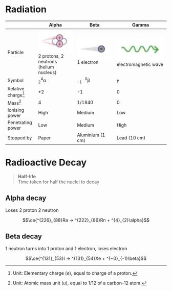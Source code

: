 # Radiation

|                     | Alpha                                                                                              | Beta                                                                 | Gamma                                                                  |
| ------------------- | -------------------------------------------------------------------------------------------------- | -------------------------------------------------------------------- | ---------------------------------------------------------------------- |
| Particle            | ![Alpha particle](images/radiation-alpha-particle.png) <br> 2 protons, 2 neutrons (helium nucleus) | ![Beta particle](images/radiation-beta-particle.png) <br> 1 electron | ![Gamma ray](images/radiation-gamma-ray.png) <br> electromagnetic wave |
| Symbol              | $\mathrm{^{4}_{2}\alpha}$                                                                          | $\mathrm{^{~~~0}_{-1}\beta}$                                         | $\gamma$                                                               |
| Relative charge[^1] | +2                                                                                                 | -1                                                                   | 0                                                                      |
| Mass[^2]            | 4                                                                                                  | 1/1840                                                               | 0                                                                      |
| Ionising power      | High                                                                                               | Medium                                                               | Low                                                                    |
| Penetrating power   | Low                                                                                                | Medium                                                               | High                                                                   |
| Stopped by          | Paper                                                                                              | Aluminium (1 cm)                                                     | Lead (10 cm)                                                           |

# Radioactive Decay

> **Half-life** \
> Time taken for half the nuclei to decay

## Alpha decay

Loses 2 proton 2 neutron

$$\ce{^{226}_{88}Ra -> ^{222}_{86}Rn + ^{4}_{2}\alpha}$$

## Beta decay

1 neutron turns into 1 proton and 1 electron, loses electron

$$\ce{^{131}_{53}I -> ^{131}_{54}Xe + ^{~0}_{-1}\beta}$$


[^1]: Unit: Elementary charge $(e)$, equal to charge of a proton.
[^2]: Unit: Atomic mass unit $(u)$, equal to 1/12 of a carbon-12 atom.
